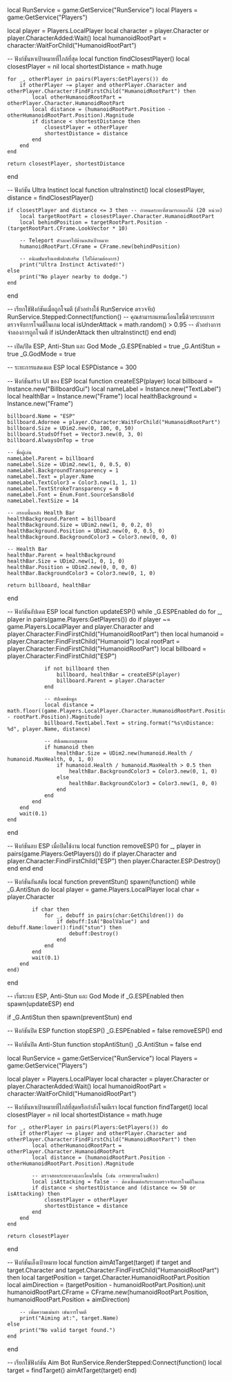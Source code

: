 local RunService = game:GetService("RunService")
local Players = game:GetService("Players")

local player = Players.LocalPlayer
local character = player.Character or player.CharacterAdded:Wait()
local humanoidRootPart = character:WaitForChild("HumanoidRootPart")

-- ฟังก์ชันหาเป้าหมายที่ใกล้ที่สุด
local function findClosestPlayer()
    local closestPlayer = nil
    local shortestDistance = math.huge

    for _, otherPlayer in pairs(Players:GetPlayers()) do
        if otherPlayer ~= player and otherPlayer.Character and otherPlayer.Character:FindFirstChild("HumanoidRootPart") then
            local otherHumanoidRootPart = otherPlayer.Character.HumanoidRootPart
            local distance = (humanoidRootPart.Position - otherHumanoidRootPart.Position).Magnitude
            if distance < shortestDistance then
                closestPlayer = otherPlayer
                shortestDistance = distance
            end
        end
    end

    return closestPlayer, shortestDistance
end

-- ฟังก์ชัน Ultra Instinct
local function ultraInstinct()
    local closestPlayer, distance = findClosestPlayer()

    if closestPlayer and distance <= 3 then -- กำหนดระยะที่สามารถหลบได้ (20 หน่วย)
        local targetRootPart = closestPlayer.Character.HumanoidRootPart
        local behindPosition = targetRootPart.Position - (targetRootPart.CFrame.LookVector * 10)

        -- Teleport ตัวละครไปด้านหลังเป้าหมาย
        humanoidRootPart.CFrame = CFrame.new(behindPosition)

        -- อนิเมชันหรือเอฟเฟกต์เสริม (ใส่ได้ตามต้องการ)
        print("Ultra Instinct Activated!")
    else
        print("No player nearby to dodge.")
    end
end

-- เรียกใช้ฟังก์ชันเมื่อถูกโจมตี (ตัวอย่างใช้ RunService ตรวจจับ)
RunService.Stepped:Connect(function()
    -- คุณสามารถแทนเงื่อนไขนี้ด้วยระบบการตรวจจับการโจมตีในเกม
    local isUnderAttack = math.random() > 0.95 -- ตัวอย่างการจำลองการถูกโจมตี
    if isUnderAttack then
        ultraInstinct()
    end
end)

-- เปิด/ปิด ESP, Anti-Stun และ God Mode
_G.ESPEnabled = true
_G.AntiStun = true
_G.GodMode = true

-- ระยะการแสดงผล ESP
local ESPDistance = 300

-- ฟังก์ชันสร้าง UI ของ ESP
local function createESP(player)
    local billboard = Instance.new("BillboardGui")
    local nameLabel = Instance.new("TextLabel")
    local healthBar = Instance.new("Frame")
    local healthBackground = Instance.new("Frame")

    billboard.Name = "ESP"
    billboard.Adornee = player.Character:WaitForChild("HumanoidRootPart")
    billboard.Size = UDim2.new(0, 100, 0, 50)
    billboard.StudsOffset = Vector3.new(0, 3, 0)
    billboard.AlwaysOnTop = true

    -- ชื่อผู้เล่น
    nameLabel.Parent = billboard
    nameLabel.Size = UDim2.new(1, 0, 0.5, 0)
    nameLabel.BackgroundTransparency = 1
    nameLabel.Text = player.Name
    nameLabel.TextColor3 = Color3.new(1, 1, 1)
    nameLabel.TextStrokeTransparency = 0
    nameLabel.Font = Enum.Font.SourceSansBold
    nameLabel.TextSize = 14

    -- กรอบพื้นหลัง Health Bar
    healthBackground.Parent = billboard
    healthBackground.Size = UDim2.new(1, 0, 0.2, 0)
    healthBackground.Position = UDim2.new(0, 0, 0.5, 0)
    healthBackground.BackgroundColor3 = Color3.new(0, 0, 0)

    -- Health Bar
    healthBar.Parent = healthBackground
    healthBar.Size = UDim2.new(1, 0, 1, 0)
    healthBar.Position = UDim2.new(0, 0, 0, 0)
    healthBar.BackgroundColor3 = Color3.new(0, 1, 0)

    return billboard, healthBar
end

-- ฟังก์ชันอัปเดต ESP
local function updateESP()
    while _G.ESPEnabled do
        for _, player in pairs(game.Players:GetPlayers()) do
            if player ~= game.Players.LocalPlayer and player.Character and player.Character:FindFirstChild("HumanoidRootPart") then
                local humanoid = player.Character:FindFirstChild("Humanoid")
                local rootPart = player.Character:FindFirstChild("HumanoidRootPart")
                local billboard = player.Character:FindFirstChild("ESP")

                if not billboard then
                    billboard, healthBar = createESP(player)
                    billboard.Parent = player.Character
                end

                -- อัปเดตข้อมูล
                local distance = math.floor((game.Players.LocalPlayer.Character.HumanoidRootPart.Position - rootPart.Position).Magnitude)
                billboard.TextLabel.Text = string.format("%s\nDistance: %d", player.Name, distance)

                -- อัปเดตแถบสุขภาพ
                if humanoid then
                    healthBar.Size = UDim2.new(humanoid.Health / humanoid.MaxHealth, 0, 1, 0)
                    if humanoid.Health / humanoid.MaxHealth > 0.5 then
                        healthBar.BackgroundColor3 = Color3.new(0, 1, 0)
                    else
                        healthBar.BackgroundColor3 = Color3.new(1, 0, 0)
                    end
                end
            end
        end
        wait(0.1)
    end
end

-- ฟังก์ชันลบ ESP เมื่อปิดใช้งาน
local function removeESP()
    for _, player in pairs(game.Players:GetPlayers()) do
        if player.Character and player.Character:FindFirstChild("ESP") then
            player.Character.ESP:Destroy()
        end
    end
end

-- ฟังก์ชันกันสตัน
local function preventStun()
    spawn(function()
        while _G.AntiStun do
            local player = game.Players.LocalPlayer
            local char = player.Character

            if char then
                for _, debuff in pairs(char:GetChildren()) do
                    if debuff:IsA("BoolValue") and debuff.Name:lower():find("stun") then
                        debuff:Destroy()
                    end
                end
            end
            wait(0.1)
        end
    end)
end

-- เริ่มระบบ ESP, Anti-Stun และ God Mode
if _G.ESPEnabled then
    spawn(updateESP)
end

if _G.AntiStun then
    spawn(preventStun)
end

-- ฟังก์ชันปิด ESP
function stopESP()
    _G.ESPEnabled = false
    removeESP()
end

-- ฟังก์ชันปิด Anti-Stun
function stopAntiStun()
    _G.AntiStun = false
end

local RunService = game:GetService("RunService")
local Players = game:GetService("Players")

local player = Players.LocalPlayer
local character = player.Character or player.CharacterAdded:Wait()
local humanoidRootPart = character:WaitForChild("HumanoidRootPart")

-- ฟังก์ชันหาเป้าหมายที่ใกล้ที่สุดหรือกำลังโจมตีเรา
local function findTarget()
    local closestPlayer = nil
    local shortestDistance = math.huge

    for _, otherPlayer in pairs(Players:GetPlayers()) do
        if otherPlayer ~= player and otherPlayer.Character and otherPlayer.Character:FindFirstChild("HumanoidRootPart") then
            local otherHumanoidRootPart = otherPlayer.Character.HumanoidRootPart
            local distance = (humanoidRootPart.Position - otherHumanoidRootPart.Position).Magnitude

            -- ตรวจสอบระยะทางและเงื่อนไขอื่น (เช่น การพยายามโจมตีเรา)
            local isAttacking = false -- ต้องเชื่อมต่อกับระบบตรวจจับการโจมตีในเกม
            if distance < shortestDistance and (distance <= 50 or isAttacking) then
                closestPlayer = otherPlayer
                shortestDistance = distance
            end
        end
    end

    return closestPlayer
end

-- ฟังก์ชันเล็งเป้าหมาย
local function aimAtTarget(target)
    if target and target.Character and target.Character:FindFirstChild("HumanoidRootPart") then
        local targetPosition = target.Character.HumanoidRootPart.Position
        local aimDirection = (targetPosition - humanoidRootPart.Position).unit
        humanoidRootPart.CFrame = CFrame.new(humanoidRootPart.Position, humanoidRootPart.Position + aimDirection)

        -- เพิ่มความแม่นยำ เช่นการโจมตี
        print("Aiming at:", target.Name)
    else
        print("No valid target found.")
    end
end

-- เรียกใช้ฟังก์ชัน Aim Bot
RunService.RenderStepped:Connect(function()
    local target = findTarget()
    aimAtTarget(target)
end)
